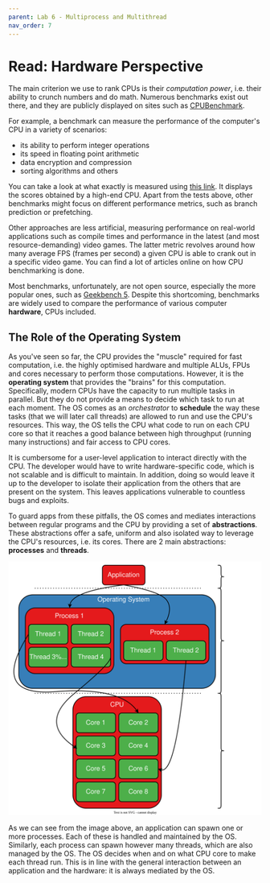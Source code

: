 ```yaml
---
parent: Lab 6 - Multiprocess and Multithread
nav_order: 7
---
```


# Read: Hardware Perspective

The main criterion we use to rank CPUs is their _computation power_, i.e. their ability to crunch numbers and do math.
Numerous benchmarks exist out there, and they are publicly displayed on sites such as [CPUBenchmark](https://www.cpubenchmark.net/).

For example, a benchmark can measure the performance of the computer's CPU in a variety of scenarios:

- its ability to perform integer operations
- its speed in floating point arithmetic
- data encryption and compression
- sorting algorithms and others

You can take a look at what exactly is measured using [this link](https://www.cpubenchmark.net/cpu.php?cpu=AMD+Ryzen+Threadripper+PRO+5995WX).
It displays the scores obtained by a high-end CPU.
Apart from the tests above, other benchmarks might focus on different performance metrics, such as branch prediction or prefetching.

Other approaches are less artificial, measuring performance on real-world applications such as compile times and performance in the latest (and most resource-demanding) video games.
The latter metric revolves around how many average FPS (frames per second) a given CPU is able to crank out in a specific video game.
You can find a lot of articles online on how CPU benchmarking is done.

Most benchmarks, unfortunately, are not open source, especially the more popular ones, such as [Geekbench 5](https://browser.geekbench.com/processor-benchmarks).
Despite this shortcoming, benchmarks are widely used to compare the performance of various computer **hardware**, CPUs included.

## The Role of the Operating System

As you've seen so far, the CPU provides the "muscle" required for fast computation, i.e. the highly optimised hardware and multiple ALUs, FPUs
and cores necessary to perform those computations.
However, it is the **operating system** that provides the "brains" for this computation.
Specifically, modern CPUs have the capacity to run multiple tasks in parallel.
But they do not provide a means to decide which task to run at each moment.
The OS comes as an _orchestrator_ to **schedule** the way these tasks (that we will later call threads) are allowed to run and use the CPU's resources.
This way, the OS tells the CPU what code to run on each CPU core so that it reaches a good balance between high throughput (running many instructions) and fair access to CPU cores.

It is cumbersome for a user-level application to interact directly with the CPU.
The developer would have to write hardware-specific code, which is not scalable and is difficult to maintain.
In addition, doing so would leave it up to the developer to isolate their application from the others that are present on the system.
This leaves applications vulnerable to countless bugs and exploits.

To guard apps from these pitfalls, the OS comes and mediates interactions between regular programs and the CPU by providing a set of **abstractions**.
These abstractions offer a safe, uniform and also isolated way to leverage the CPU's resources, i.e. its cores.
There are 2 main abstractions: **processes** and **threads**.

![Interaction between applications, OS and CPU](../../media/app-os-cpu-interaction.svg)

As we can see from the image above, an application can spawn one or more processes.
Each of these is handled and maintained by the OS.
Similarly, each process can spawn however many threads, which are also managed by the OS.
The OS decides when and on what CPU core to make each thread run.
This is in line with the general interaction between an application and the hardware: it is always mediated by the OS.

